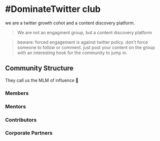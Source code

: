 # \#DominateTwitter club

we are a twitter growth cohot and a content discovery platform.

> We are not an engagment group, but a content discovery platform

> beware: forced engagement is against twitter policy. don't force someone to follow or comment. just post your content on the group with an interesting hook for the community to jump in. 


## Community Structure

They call us the MLM of influence 🚀

### Members

### Mentors

### Contributors

### Corporate Partners